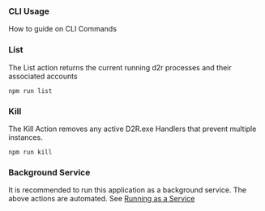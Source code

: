 ### CLI Usage
How to guide on CLI Commands

### List 
The List action returns the current running d2r processes and their associated accounts

```
npm run list
```

### Kill
The Kill Action removes any active D2R.exe Handlers that prevent multiple instances.

```
npm run kill
```

### Background Service
It is recommended to run this application as a background service. The above actions are automated. See [Running as a Service](./service.md)